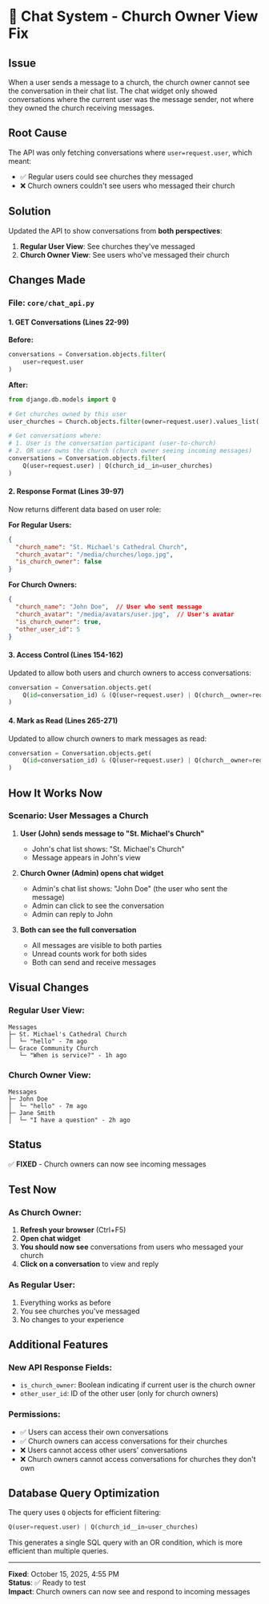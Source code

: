 # 🔧 Chat System - Church Owner View Fix

## Issue
When a user sends a message to a church, the church owner cannot see the conversation in their chat list. The chat widget only showed conversations where the current user was the message sender, not where they owned the church receiving messages.

## Root Cause
The API was only fetching conversations where `user=request.user`, which meant:
- ✅ Regular users could see churches they messaged
- ❌ Church owners couldn't see users who messaged their church

## Solution
Updated the API to show conversations from **both perspectives**:
1. **Regular User View**: See churches they've messaged
2. **Church Owner View**: See users who've messaged their church

## Changes Made

### File: `core/chat_api.py`

#### 1. GET Conversations (Lines 22-99)
**Before:**
```python
conversations = Conversation.objects.filter(
    user=request.user
)
```

**After:**
```python
from django.db.models import Q

# Get churches owned by this user
user_churches = Church.objects.filter(owner=request.user).values_list('id', flat=True)

# Get conversations where:
# 1. User is the conversation participant (user-to-church)
# 2. OR user owns the church (church owner seeing incoming messages)
conversations = Conversation.objects.filter(
    Q(user=request.user) | Q(church_id__in=user_churches)
)
```

#### 2. Response Format (Lines 39-97)
Now returns different data based on user role:

**For Regular Users:**
```json
{
  "church_name": "St. Michael's Cathedral Church",
  "church_avatar": "/media/churches/logo.jpg",
  "is_church_owner": false
}
```

**For Church Owners:**
```json
{
  "church_name": "John Doe",  // User who sent message
  "church_avatar": "/media/avatars/user.jpg",  // User's avatar
  "is_church_owner": true,
  "other_user_id": 5
}
```

#### 3. Access Control (Lines 154-162)
Updated to allow both users and church owners to access conversations:

```python
conversation = Conversation.objects.get(
    Q(id=conversation_id) & (Q(user=request.user) | Q(church__owner=request.user))
)
```

#### 4. Mark as Read (Lines 265-271)
Updated to allow church owners to mark messages as read:

```python
conversation = Conversation.objects.get(
    Q(id=conversation_id) & (Q(user=request.user) | Q(church__owner=request.user))
)
```

## How It Works Now

### Scenario: User Messages a Church

1. **User (John) sends message to "St. Michael's Church"**
   - John's chat list shows: "St. Michael's Church"
   - Message appears in John's view

2. **Church Owner (Admin) opens chat widget**
   - Admin's chat list shows: "John Doe" (the user who sent the message)
   - Admin can click to see the conversation
   - Admin can reply to John

3. **Both can see the full conversation**
   - All messages are visible to both parties
   - Unread counts work for both sides
   - Both can send and receive messages

## Visual Changes

### Regular User View:
```
Messages
├─ St. Michael's Cathedral Church
│  └─ "hello" - 7m ago
└─ Grace Community Church
   └─ "When is service?" - 1h ago
```

### Church Owner View:
```
Messages
├─ John Doe
│  └─ "hello" - 7m ago
├─ Jane Smith
│  └─ "I have a question" - 2h ago
```

## Status
✅ **FIXED** - Church owners can now see incoming messages

## Test Now

### As Church Owner:
1. **Refresh your browser** (Ctrl+F5)
2. **Open chat widget**
3. **You should now see** conversations from users who messaged your church
4. **Click on a conversation** to view and reply

### As Regular User:
1. Everything works as before
2. You see churches you've messaged
3. No changes to your experience

## Additional Features

### New API Response Fields:
- `is_church_owner`: Boolean indicating if current user is the church owner
- `other_user_id`: ID of the other user (only for church owners)

### Permissions:
- ✅ Users can access their own conversations
- ✅ Church owners can access conversations for their churches
- ❌ Users cannot access other users' conversations
- ❌ Church owners cannot access conversations for churches they don't own

## Database Query Optimization

The query uses `Q` objects for efficient filtering:
```python
Q(user=request.user) | Q(church_id__in=user_churches)
```

This generates a single SQL query with an OR condition, which is more efficient than multiple queries.

---

**Fixed**: October 15, 2025, 4:55 PM  
**Status**: ✅ Ready to test  
**Impact**: Church owners can now see and respond to incoming messages
